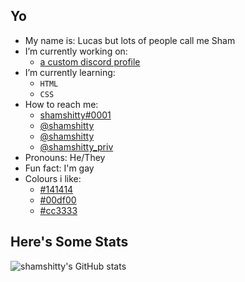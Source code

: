 ## Yo

- My name is: Lucas but lots of people call me Sham
- I’m currently working on:
    * [a custom discord profile](https://projects.shamshitty.xyz/discordprofile/)
- I’m currently learning:
    * `HTML`
    * `CSS`
- How to reach me:
    * [shamshitty#0001](https://discord.com/channels/@me)
    * [@shamshitty](https://www.instagram.com/shamshitty/)
    * [@shamshitty](https://t.me/shamshitty)
    * [@shamshitty_priv](https://twitter.com/shamshitty_priv)
- Pronouns: He/They
- Fun fact: I'm gay
- Colours i like:
    * [#141414](https://www.htmlcsscolor.com/hex/141414)
    * [#00df00](https://www.htmlcsscolor.com/hex/00df00)
    * [#cc3333](https://www.htmlcsscolor.com/hex/cc3333)

## Here's Some Stats

![shamshitty's GitHub stats](https://github-readme-stats.vercel.app/api?username=shamshitty&show_icons=true&theme=dark)
